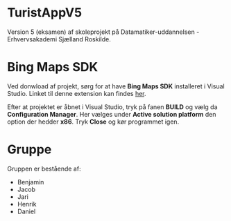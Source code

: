 TuristAppV5
===========
Version 5 (eksamen) af skoleprojekt på Datamatiker-uddannelsen - Erhvervsakademi Sjælland Roskilde.

Bing Maps SDK
=============
Ved donwload af projekt, sørg for at have <b>Bing Maps SDK</b> installeret i Visual Studio. Linket til denne extension kan findes <a target="_blank" href="https://visualstudiogallery.msdn.microsoft.com/224eb93a-ebc4-46ba-9be7-90ee777ad9e1/">her</a>.

Efter at projektet er åbnet i Visual Studio, tryk på fanen <b>BUILD</b> og vælg da <b>Configuration Manager</b>. Her vælges under <b>Active solution platform</b> den option der hedder <b>x86</b>. Tryk <b>Close</b> og kør programmet igen.

Gruppe
===========
Gruppen er bestående af:
<ul>
  <li>Benjamin</li>
  <li>Jacob</li>
  <li>Jari</li>
  <li>Henrik</li>
  <li>Daniel</li>
</ul>
